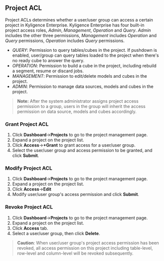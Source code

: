 ## Project ACL

Project ACLs determines whether a user/user group can access a certain project in Kyligence Enterprise. Kyligence Enterprise has four built-in project access roles, *Admin*, *Management*, *Operation* and *Query*. *Admin* includes the other three permissions, *Management* includes *Operation* and *Query* permissions, *Operation* includes *Query* permissions.

- *QUERY*: Permission to query tables/cubes in the project. If pushdown is enabled, user/group can query tables loaded to the project when there's no ready cube to answer the query.
- *OPERATION*: Permission to build a cube in the project, including rebuild a segment, resume or discard jobs. 
- *MANAGEMENT*: Permission to edit/delete models and cubes in the project. 
- *ADMIN*: Permission to manage data sources, models and cubes in the project.

> **Note:** After the system administrator assigns project access permission to a group, users in the group will inherit the access permission on data source, models and cubes accordingly.


### Grant Project ACL

1. Click **Dashboard**->**Projects** to go to the project management page.
2. Expand a project on the project list.
3. Click **Access**->**+Grant** to grant access for a user/user group.
4. Select the user/user group and access permission to be granted, and click **Submit**. 


### Modify Project ACL

1. Click **Dashboard**->**Projects** to go to the project management page.
2. Expand a project on the project list.
3. Click **Access**->**Edit** 
4. Modify user/user group's access permission and click **Submit**. 

### Revoke Project ACL

1. Click **Dashboard**->**Projects** to go to the project management page.
2. Expand a project on the project list.
3. Click **Access**  tab.
4. Select a user/user group, then click **Delete**.

> **Caution**: When user/user group's project access permission has been revoked, all access permission on this project including table-level, row-level and column-level will be revoked subsequently.